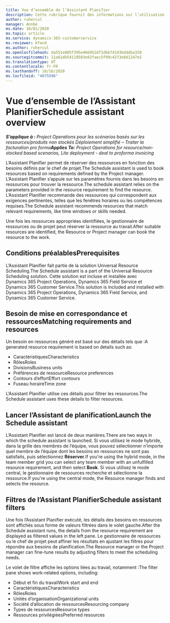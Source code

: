 ```yaml
---
title: Vue d’ensemble de l’Assistant Planifier
description: Cette rubrique fournit des informations sur l’utilisation de l’Assistant Planifier pour réserver des ressources.
author: ruhercul
manager: Annbe
ms.date: 10/01/2020
ms.topic: article
ms.service: dynamics-365-customerservice
ms.reviewer: kfend
ms.author: ruhercul
ms.openlocfilehash: da551e805f395e466952df1dbb7d193bdddba358
ms.sourcegitcommit: 11a61db54119503e82faec5f99c4273e8d1247e5
ms.translationtype: HT
ms.contentlocale: fr-FR
ms.lasthandoff: 10/16/2020
ms.locfileid: "4075596"
---
```

# <a name="schedule-assistant-overview"></a><span data-ttu-id="bfd6e-103">Vue d’ensemble de l’Assistant Planifier</span><span class="sxs-lookup"><span data-stu-id="bfd6e-103">Schedule assistant overview</span></span>

<span data-ttu-id="bfd6e-104">_**S’applique à :** Project Operations pour les scénarios basés sur les ressources/produits non stockés Déploiement simplifié – Traiter la facturation pro forma_</span><span class="sxs-lookup"><span data-stu-id="bfd6e-104">_**Applies To:** Project Operations for resource/non-stocked based scenarios, Lite deployment - deal to proforma invoicing_</span></span>

<span data-ttu-id="bfd6e-105">L’Assistant Planifier permet de réserver des ressources en fonction des besoins définis par le chef de projet.</span><span class="sxs-lookup"><span data-stu-id="bfd6e-105">The Schedule assistant is used to book resources based on requirements defined by the Project manager.</span></span> <span data-ttu-id="bfd6e-106">L’Assistant Planifier s’appuie sur les paramètres fournis dans les besoins en ressources pour trouver la ressource.</span><span class="sxs-lookup"><span data-stu-id="bfd6e-106">The schedule assistant relies on the parameters provided in the resource requirement to find the resource.</span></span> <span data-ttu-id="bfd6e-107">L’Assistant Planifier recommande des ressources qui correspondent aux exigences pertinentes, telles que les fenêtres horaires ou les compétences requises.</span><span class="sxs-lookup"><span data-stu-id="bfd6e-107">The Schedule assistant recommends resources that match relevant requirements, like time windows or skills needed.</span></span>

<span data-ttu-id="bfd6e-108">Une fois les ressources appropriées identifiées, le gestionnaire de ressources ou de projet peut réserver la ressource au travail.</span><span class="sxs-lookup"><span data-stu-id="bfd6e-108">After suitable resources are identified, the Resource or Project manager can book the resource to the work.</span></span>

## <a name="prerequisites"></a><span data-ttu-id="bfd6e-109">Conditions préalables</span><span class="sxs-lookup"><span data-stu-id="bfd6e-109">Prerequisites</span></span>

<span data-ttu-id="bfd6e-110">L’Assistant Planifier fait partie de la solution Universal Resource Scheduling.</span><span class="sxs-lookup"><span data-stu-id="bfd6e-110">The Schedule assistant is a part of the Universal Resource Scheduling solution.</span></span> <span data-ttu-id="bfd6e-111">Cette solution est incluse et installée avec Dynamics 365 Project Operations, Dynamics 365 Field Service et Dynamics 365 Customer Service.</span><span class="sxs-lookup"><span data-stu-id="bfd6e-111">This solution is included and installed with Dynamics 365 Project Operations, Dynamics 365 Field Service, and Dynamics 365 Customer Service.</span></span>

## <a name="matching-requirements-and-resources"></a><span data-ttu-id="bfd6e-112">Besoin de mise en correspondance et ressources</span><span class="sxs-lookup"><span data-stu-id="bfd6e-112">Matching requirements and resources</span></span>

<span data-ttu-id="bfd6e-113">Un besoin en ressources généré est basé sur des détails tels que :</span><span class="sxs-lookup"><span data-stu-id="bfd6e-113">A generated resource requirement is based on details such as:</span></span>

-   <span data-ttu-id="bfd6e-114">Caractéristiques</span><span class="sxs-lookup"><span data-stu-id="bfd6e-114">Characteristics</span></span>
-   <span data-ttu-id="bfd6e-115">Rôles</span><span class="sxs-lookup"><span data-stu-id="bfd6e-115">Roles</span></span>
-   <span data-ttu-id="bfd6e-116">Divisions</span><span class="sxs-lookup"><span data-stu-id="bfd6e-116">Business units</span></span>
-   <span data-ttu-id="bfd6e-117">Préférences de ressource</span><span class="sxs-lookup"><span data-stu-id="bfd6e-117">Resource preferences</span></span>
-   <span data-ttu-id="bfd6e-118">Contours d’effort</span><span class="sxs-lookup"><span data-stu-id="bfd6e-118">Effort contours</span></span>
-   <span data-ttu-id="bfd6e-119">Fuseau horaire</span><span class="sxs-lookup"><span data-stu-id="bfd6e-119">Time zone</span></span>

<span data-ttu-id="bfd6e-120">L’Assistant Planifier utilise ces détails pour filtrer les ressources.</span><span class="sxs-lookup"><span data-stu-id="bfd6e-120">The Schedule assistant uses these details to filter resources.</span></span>

## <a name="launch-the-schedule-assistant"></a><span data-ttu-id="bfd6e-121">Lancer l’Assistant de planification</span><span class="sxs-lookup"><span data-stu-id="bfd6e-121">Launch the Schedule assistant</span></span>

<span data-ttu-id="bfd6e-122">L’Assistant Planifier est lancé de deux manières.</span><span class="sxs-lookup"><span data-stu-id="bfd6e-122">There are two ways in which the schedule assistant is launched.</span></span> <span data-ttu-id="bfd6e-123">Si vous utilisez le mode hybride, dans la grille des membres de l’équipe, vous pouvez sélectionner n’importe quel membre de l’équipe dont les besoins en ressources ne sont pas satisfaits, puis sélectionnez **Réserver**.</span><span class="sxs-lookup"><span data-stu-id="bfd6e-123">If you're using the hybrid mode, in the team member grid you can select any team member with an unfulfilled resource requirement, and then select **Book**.</span></span> <span data-ttu-id="bfd6e-124">Si vous utilisez le mode central, le gestionnaire de ressources recherche et sélectionne la ressource.</span><span class="sxs-lookup"><span data-stu-id="bfd6e-124">If you're using the central mode, the Resource manager finds and selects the resource.</span></span>

## <a name="schedule-assistant-filters"></a><span data-ttu-id="bfd6e-125">Filtres de l’Assistant Planifier</span><span class="sxs-lookup"><span data-stu-id="bfd6e-125">Schedule assistant filters</span></span>

<span data-ttu-id="bfd6e-126">Une fois l’Assistant Planifier exécuté, les détails des besoins en ressources sont affichés sous forme de valeurs filtrées dans le volet gauche.</span><span class="sxs-lookup"><span data-stu-id="bfd6e-126">After the Schedule assistant runs, the details from the resource requirement are displayed as filtered values in the left pane.</span></span> <span data-ttu-id="bfd6e-127">Le gestionnaire de ressources ou le chef de projet peut affiner les résultats en ajustant les filtres pour répondre aux besoins de planification.</span><span class="sxs-lookup"><span data-stu-id="bfd6e-127">The Resource manager or the Project manager can fine-tune results by adjusting filters to meet the scheduling needs.</span></span>

<span data-ttu-id="bfd6e-128">Le volet de filtre affiche les options liées au travail, notamment :</span><span class="sxs-lookup"><span data-stu-id="bfd6e-128">The filter pane shows work-related options, including:</span></span>

-   <span data-ttu-id="bfd6e-129">Début et fin du travail</span><span class="sxs-lookup"><span data-stu-id="bfd6e-129">Work start and end</span></span>
-   <span data-ttu-id="bfd6e-130">Caractéristiques</span><span class="sxs-lookup"><span data-stu-id="bfd6e-130">Characteristics</span></span>
-   <span data-ttu-id="bfd6e-131">Rôles</span><span class="sxs-lookup"><span data-stu-id="bfd6e-131">Roles</span></span>
-   <span data-ttu-id="bfd6e-132">Unités d’organisation</span><span class="sxs-lookup"><span data-stu-id="bfd6e-132">Organizational units</span></span>
-   <span data-ttu-id="bfd6e-133">Société d’allocation de ressources</span><span class="sxs-lookup"><span data-stu-id="bfd6e-133">Resourcing company</span></span>
-   <span data-ttu-id="bfd6e-134">Types de ressources</span><span class="sxs-lookup"><span data-stu-id="bfd6e-134">Resource types</span></span>
-   <span data-ttu-id="bfd6e-135">Ressources privilégiées</span><span class="sxs-lookup"><span data-stu-id="bfd6e-135">Preferred resources</span></span>

